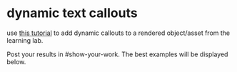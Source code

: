 # dynamic text callouts


use [this tutorial](https://lesterbanks.com/2023/04/how-to-create-dynamic-text-callouts-with-geometry-nodes-in-blender/) to add dynamic callouts to a rendered object/asset from the learning lab. 

Post your results in #show-your-work. The best examples will be displayed below. 